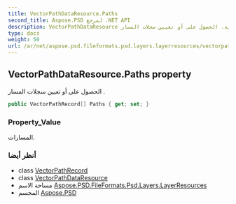 ```yaml
---
title: VectorPathDataResource.Paths
second_title: Aspose.PSD لمرجع .NET API
description: VectorPathDataResource ملكية. الحصول على أو تعيين سجلات المسار .
type: docs
weight: 50
url: /ar/net/aspose.psd.fileformats.psd.layers.layerresources/vectorpathdataresource/paths/
---
```

## VectorPathDataResource.Paths property

الحصول على أو تعيين سجلات المسار .

```csharp
public VectorPathRecord[] Paths { get; set; }
```

### Property_Value

المسارات.

### أنظر أيضا

* class [VectorPathRecord](../../../aspose.psd.fileformats.core.vectorpaths/vectorpathrecord/)
* class [VectorPathDataResource](../)
* مساحة الاسم [Aspose.PSD.FileFormats.Psd.Layers.LayerResources](../../vectorpathdataresource/)
* المجسم [Aspose.PSD](../../../)


